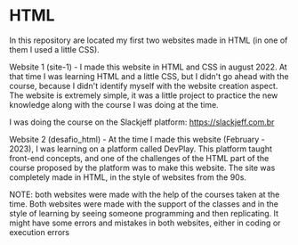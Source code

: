 # HTML


In this repository are located my first two websites made in HTML (in one of them I used a little CSS).

Website 1 (site-1) - I made this website in HTML and CSS in august 2022. At that time I was learning HTML and a little CSS, but I didn't go ahead with the course, because I didn't identify myself with the website creation aspect. The website is extremely simple, it was a little project to practice the new knowledge along with the course I was doing at the time.

I was doing the course on the Slackjeff platform: https://slackjeff.com.br

Website 2 (desafio_html) - At the time I made this website (February - 2023), I was learning on a platform called DevPlay. This platform taught front-end concepts, and one of the challenges of the HTML part of the course proposed by the platform was to make this website. The site was completely made in HTML, in the style of websites from the 90s.

NOTE: both websites were made with the help of the courses taken at the time. Both websites were made with the support of the classes and in the style of learning by seeing someone programming and then replicating. It might have some errors and mistakes in both websites, either in coding or execution errors 
